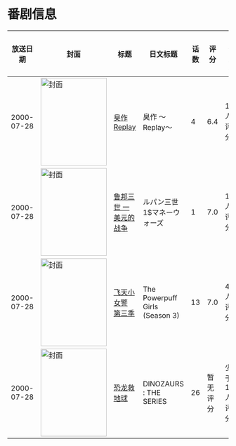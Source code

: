 # 番剧信息

|放送日期|封面|标题|日文标题|话数|评分|评分人数|
|---|---|---|---|---|---|---|
|2000-07-28|<img src="/img/no_icon_subject.png" alt="封面" style="width:150px;height:200px;object-fit:cover;">|[臭作 Replay](https://bangumi.tv/subject/69435)|臭作 ～Replay～|4|6.4|194人评分|
|2000-07-28|<img src="//lain.bgm.tv/pic/cover/c/6b/a8/84988_0t0Ii.jpg" alt="封面" style="width:150px;height:200px;object-fit:cover;">|[鲁邦三世 一美元的战争](https://bangumi.tv/subject/84988)|ルパン三世 1$マネーウォーズ|1|7.0|116人评分|
|2000-07-28|<img src="//lain.bgm.tv/pic/cover/c/6c/82/177694_5ursr.jpg" alt="封面" style="width:150px;height:200px;object-fit:cover;">|[飞天小女警 第三季](https://bangumi.tv/subject/177694)|The Powerpuff Girls (Season 3)|13|7.0|49人评分|
|2000-07-28|<img src="//lain.bgm.tv/pic/cover/c/c8/3f/281195_GKEp9.jpg" alt="封面" style="width:150px;height:200px;object-fit:cover;">|[恐龙救地球](https://bangumi.tv/subject/281195)|DINOZAURS : THE SERIES|26|暂无评分|少于10人评分|
